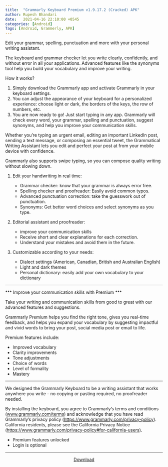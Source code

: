```yaml
---
title:  "Grammarly Keyboard Premium v1.9.17.2 (Cracked) APK"
author: Rupesh Bhandari
date:   2021-04-16 22:10:00 +0545
categories: [Android]
Tags: [Android, Grammerly, APK] 
---
```

Edit your grammar, spelling, punctuation and more with your personal writing assistant.

The keyboard and grammar checker let you write clearly, confidently, and without error in all your applications. Advanced features like the synonyms tool help you build your vocabulary and improve your writing.

How it works?
1. Simply download the Grammarly app and activate Grammarly in your keyboard settings.
2. You can adjust the appearance of your keyboard for a personalized experience: choose light or dark, the borders of the keys, the row of numbers, etc.
3. You are now ready to go! Just start typing in any app. Grammarly will check every word, your grammar, spelling and punctuation, suggest synonyms, and help you improve your communication skills.

Whether you’re typing an urgent email, editing an important LinkedIn post, sending a text message, or composing an essential tweet, the Grammatical Writing Assistant lets you edit and perfect your post at from your mobile device with confidence.

Grammarly also supports swipe typing, so you can compose quality writing without slowing down.

1. Edit your handwriting in real time:

    - Grammar checker: know that your grammar is always error free.
    - Spelling checker and proofreader: Easily avoid common typos.
    - Advanced punctuation correction: take the guesswork out of punctuation.
    - Synonyms: Get better word choices and select synonyms as you type.

2. Editorial assistant and proofreader: 

    - improve your communication skills
    - Receive short and clear explanations for each correction.
    - Understand your mistakes and avoid them in the future.

3. Customizable according to your needs:

    - Dialect settings (American, Canadian, British and Australian English)
    - Light and dark themes
    - Personal dictionary: easily add your own vocabulary to your dictionary

---

*** Improve your communication skills with Premium ***

Take your writing and communication skills from good to great with our advanced features and suggestions.

Grammarly Premium helps you find the right tone, gives you real-time feedback, and helps you expand your vocabulary by suggesting impactful and vivid words to bring your post, social media post or email to life.

Premium features include:

  - Improved vocabulary
  - Clarity improvements
  - Tone adjustments
  - Choice of words
  - Level of formality
  - Mastery

---

We designed the Grammarly Keyboard to be a writing assistant that works anywhere you write - no copying or pasting required, no proofreader needed.

By installing the keyboard, you agree to Grammarly’s terms and conditions (www.grammarly.com/terms) and acknowledge that you have read Grammarly’s privacy policy (https://www.grammarly.com/privacy-policy). California residents, please see the California Privacy Notice (https://www.grammarly.com/privacy-policy#for-california-users).

- Premium features unlocked
- Login is optional

---
<p style="text-align:center">
<a href="https://bit.ly/3ocL6ph" target="_blank">Download</a></p>
